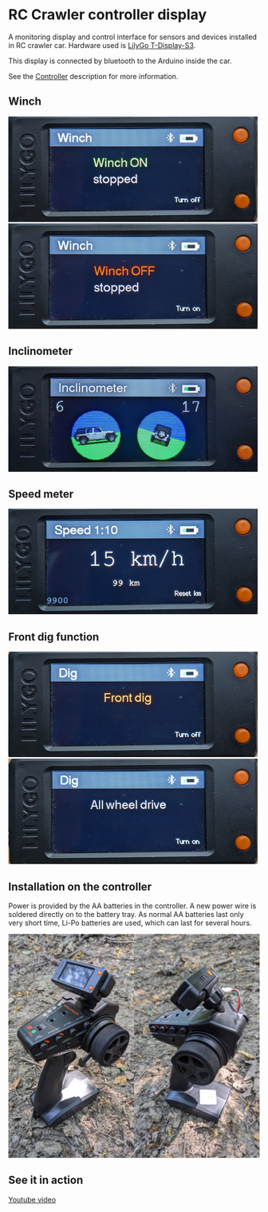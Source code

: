 # RC Crawler controller display

A monitoring display and control interface for sensors and devices installed in RC crawler car. Hardware used
is [LilyGo T-Display-S3](https://docs.platformio.org/en/latest/boards/espressif32/lilygo-t-display-s3.html).

This display is connected by bluetooth to the Arduino inside the car.

See the [Controller](https://github.com/samo1/rc-inclinometer-unit) description for more information.

## Winch

![Winch](documentation/winch-on.jpg)
![Winch](documentation/winch-off.jpg)

## Inclinometer

![Inclinometer](documentation/inclinometer.jpg)

## Speed meter

![Speed](documentation/speed.jpg)

## Front dig function

![Front dig on](documentation/front-dig-on.jpg)
![Front dig off](documentation/front-dig-off.jpg)

## Installation on the controller

Power is provided by the AA batteries in the controller. A new power wire is soldered directly on to the battery tray.
As normal AA batteries last only very short time, Li-Po batteries are used, which can last for several hours. 

![Car Controller](documentation/controller.jpg)

## See it in action

[Youtube video](https://youtu.be/zrnESGQyN5k)
